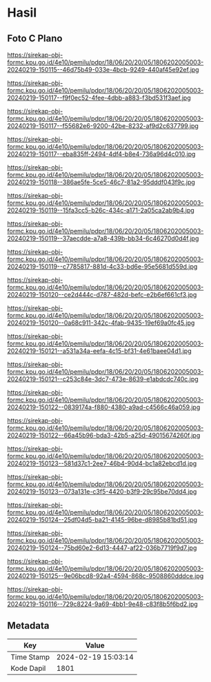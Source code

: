# Hasil

## Foto C Plano

https://sirekap-obj-formc.kpu.go.id/4e10/pemilu/pdpr/18/06/20/20/05/1806202005003-20240219-150115--46d75b49-033e-4bcb-9249-440af45e92ef.jpg

https://sirekap-obj-formc.kpu.go.id/4e10/pemilu/pdpr/18/06/20/20/05/1806202005003-20240219-150117--f9f0ec52-4fee-4dbb-a883-f3bd531f3aef.jpg

https://sirekap-obj-formc.kpu.go.id/4e10/pemilu/pdpr/18/06/20/20/05/1806202005003-20240219-150117--f55682e6-9200-42be-8232-af9d2c637799.jpg

https://sirekap-obj-formc.kpu.go.id/4e10/pemilu/pdpr/18/06/20/20/05/1806202005003-20240219-150117--eba835ff-2494-4df4-b8e4-736a96d4c010.jpg

https://sirekap-obj-formc.kpu.go.id/4e10/pemilu/pdpr/18/06/20/20/05/1806202005003-20240219-150118--386ae5fe-5ce5-46c7-81a2-95dddf043f9c.jpg

https://sirekap-obj-formc.kpu.go.id/4e10/pemilu/pdpr/18/06/20/20/05/1806202005003-20240219-150119--15fa3cc5-b26c-434c-a171-2a05ca2ab9b4.jpg

https://sirekap-obj-formc.kpu.go.id/4e10/pemilu/pdpr/18/06/20/20/05/1806202005003-20240219-150119--37aecdde-a7a8-439b-bb34-6c46270d0d4f.jpg

https://sirekap-obj-formc.kpu.go.id/4e10/pemilu/pdpr/18/06/20/20/05/1806202005003-20240219-150119--c7785817-881d-4c33-bd6e-95e5681d559d.jpg

https://sirekap-obj-formc.kpu.go.id/4e10/pemilu/pdpr/18/06/20/20/05/1806202005003-20240219-150120--ce2d444c-d787-482d-befc-e2b6ef661cf3.jpg

https://sirekap-obj-formc.kpu.go.id/4e10/pemilu/pdpr/18/06/20/20/05/1806202005003-20240219-150120--0a68c911-342c-4fab-9435-19ef69a0fc45.jpg

https://sirekap-obj-formc.kpu.go.id/4e10/pemilu/pdpr/18/06/20/20/05/1806202005003-20240219-150121--a531a34a-eefa-4c15-bf31-4e61baee04d1.jpg

https://sirekap-obj-formc.kpu.go.id/4e10/pemilu/pdpr/18/06/20/20/05/1806202005003-20240219-150121--c253c84e-3dc7-473e-8639-e1abdcdc740c.jpg

https://sirekap-obj-formc.kpu.go.id/4e10/pemilu/pdpr/18/06/20/20/05/1806202005003-20240219-150122--0839174a-f880-4380-a9ad-c4566c46a059.jpg

https://sirekap-obj-formc.kpu.go.id/4e10/pemilu/pdpr/18/06/20/20/05/1806202005003-20240219-150122--66a45b96-bda3-42b5-a25d-49015674260f.jpg

https://sirekap-obj-formc.kpu.go.id/4e10/pemilu/pdpr/18/06/20/20/05/1806202005003-20240219-150123--581d37c1-2ee7-46b4-90d4-bc1a82ebcd1d.jpg

https://sirekap-obj-formc.kpu.go.id/4e10/pemilu/pdpr/18/06/20/20/05/1806202005003-20240219-150123--073a131e-c3f5-4420-b3f9-29c95be70dd4.jpg

https://sirekap-obj-formc.kpu.go.id/4e10/pemilu/pdpr/18/06/20/20/05/1806202005003-20240219-150124--25df04d5-ba21-4145-96be-d8985b81bd51.jpg

https://sirekap-obj-formc.kpu.go.id/4e10/pemilu/pdpr/18/06/20/20/05/1806202005003-20240219-150124--75bd60e2-6d13-4447-af22-036b7719f9d7.jpg

https://sirekap-obj-formc.kpu.go.id/4e10/pemilu/pdpr/18/06/20/20/05/1806202005003-20240219-150125--9e06bcd8-92a4-4594-868c-9508860dddce.jpg

https://sirekap-obj-formc.kpu.go.id/4e10/pemilu/pdpr/18/06/20/20/05/1806202005003-20240219-150116--729c8224-9a69-4bb1-9e48-c83f8b5f6bd2.jpg


## Metadata

| Key        | Value               |
| ---------- | ------------------- |
| Time Stamp | 2024-02-19 15:03:14 |
| Kode Dapil | 1801                |



